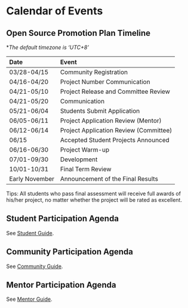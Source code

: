 
# Calendar of Events

## Open Source Promotion Plan Timeline

**The default timezone is ‘UTC+8’*

| Date           | Event                                  |
| :------------- | :------------------------------------- |
| 03/28-04/15    | Community Registration                 |
| 04/16-04/20    | Project Number Communication           |
| 04/21-05/10    | Project Release and Committee Review   |
| 04/21-05/20    | Communication                          |
| 05/21-06/04    | Students Submit Application            |
| 06/05-06/11    | Project Application Review (Mentor)    |
| 06/12-06/14    | Project Application Review (Committee) |
| 06/15          | Accepted Student Projects Announced    |
| 06/16-06/30    | Project Warm-up                        |
| 07/01-09/30    | Development                            |
| 10/01-10/31    | Final Term Review                      |
| Early November | Announcement of the Final Results      |

Tips: All students who pass final assessment will receive full awards of his/her project, no matter whether the project will be rated as excellent.

## Student Participation Agenda

See [Student Guide](https://summer-ospp.ac.cn/help/en/student/).

## Community Participation Agenda

See [Community Guide](https://summer-ospp.ac.cn/help/en/community/).

## Mentor Participation Agenda

See [Mentor Guide](https://summer-ospp.ac.cn/help/en/mentor/).
